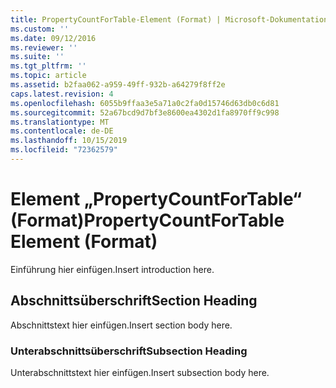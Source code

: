 ```yaml
---
title: PropertyCountForTable-Element (Format) | Microsoft-Dokumentation
ms.custom: ''
ms.date: 09/12/2016
ms.reviewer: ''
ms.suite: ''
ms.tgt_pltfrm: ''
ms.topic: article
ms.assetid: b2faa062-a959-49ff-932b-a64279f8ff2e
caps.latest.revision: 4
ms.openlocfilehash: 6055b9ffaa3e5a71a0c2fa0d15746d63db0c6d81
ms.sourcegitcommit: 52a67bcd9d7bf3e8600ea4302d1fa8970ff9c998
ms.translationtype: MT
ms.contentlocale: de-DE
ms.lasthandoff: 10/15/2019
ms.locfileid: "72362579"
---
```

# <a name="propertycountfortable-element-format"></a><span data-ttu-id="1e63f-102">Element „PropertyCountForTable“ (Format)</span><span class="sxs-lookup"><span data-stu-id="1e63f-102">PropertyCountForTable Element (Format)</span></span>

<span data-ttu-id="1e63f-103">Einführung hier einfügen.</span><span class="sxs-lookup"><span data-stu-id="1e63f-103">Insert introduction here.</span></span>

## <a name="section-heading"></a><span data-ttu-id="1e63f-104">Abschnittsüberschrift</span><span class="sxs-lookup"><span data-stu-id="1e63f-104">Section Heading</span></span>

<span data-ttu-id="1e63f-105">Abschnittstext hier einfügen.</span><span class="sxs-lookup"><span data-stu-id="1e63f-105">Insert section body here.</span></span>

### <a name="subsection-heading"></a><span data-ttu-id="1e63f-106">Unterabschnittsüberschrift</span><span class="sxs-lookup"><span data-stu-id="1e63f-106">Subsection Heading</span></span>

<span data-ttu-id="1e63f-107">Unterabschnittstext hier einfügen.</span><span class="sxs-lookup"><span data-stu-id="1e63f-107">Insert subsection body here.</span></span>
